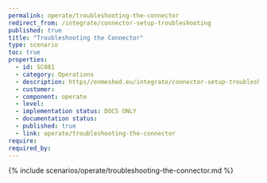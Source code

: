 ```yaml
---
permalink: operate/troubleshooting-the-connector
redirect_from: /integrate/connector-setup-troubleshooting
published: true
title: "Troubleshooting the Connector"
type: scenario
toc: true
properties:
  - id: SC081
  - category: Operations
  - description: https//enmeshed.eu/integrate/connector-setup-troubleshooting
  - customer:
  - component: operate
  - level:
  - implementation status: DOCS ONLY
  - documentation status:
  - published: true
  - link: operate/troubleshooting-the-connector
require:
required_by:
---
```


{% include scenarios/operate/troubleshooting-the-connector.md %}
